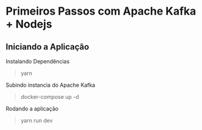 # Primeiros Passos com Apache Kafka + Nodejs

## Iniciando a Aplicação

Instalando Dependências

> yarn

Subindo instancia do Apache Kafka
> docker-compose up -d

Rodando a aplicação
> yarn run dev